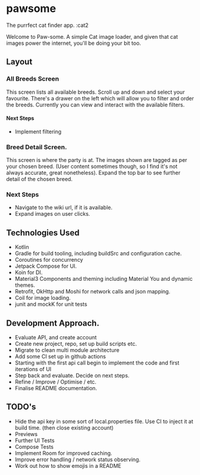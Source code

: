 # pawsome
The purrfect cat finder app. :cat2

Welcome to Paw-some. A simple Cat image loader, and given that cat images power the internet, you'll be doing your bit too.

## Layout

### All Breeds Screen 

This screen lists all available breeds. Scroll up and down and select your favourite. 
There's a drawer on the left which will allow you to filter and order the breeds. Currently you can view and interact with the available filters.

#### Next Steps 

- Implement filtering

### Breed Detail Screen.

This screen is where the party is at. The images shown are tagged as per your chosen breed. (User content sometimes though, so I find it's not always accurate, great nonetheless).
Expand the top bar to see further detail of the chosen breed. 

### Next Steps 

- Navigate to the wiki url, if it is available.
- Expand images on user clicks.

## Technologies Used

- Kotlin 
- Gradle for build tooling, including buildSrc and configuration cache.
- Coroutines for concurrency
- Jetpack Compose for UI.
- Koin for DI.
- Material3 Components and theming including Material You and dynamic themes.
- Retrofit, OkHttp and Moshi for network calls and json mapping.
- Coil for image loading. 
- junit and mockK for unit tests

## Development Approach.

- Evaluate API, and create account
- Create new project, repo, set up build scripts etc.
- Migrate to clean multi module architecture
- Add some CI set up in github actions
- Starting with the first api call begin to implement the code and first iterations of UI
- Step back and evaluate. Decide on next steps.
- Refine / Improve / Optimise / etc.
- Finalise README documentation.

## TODO's

- Hide the api key in some sort of local.properties file. Use CI to inject it at build time. (then close existing account)
- Previews
- Further UI Tests
- Compose Tests
- Implement Room for improved caching. 
- Improve error handling / network status observing. 
- Work out how to show emojis in a README
